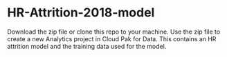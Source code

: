 # HR-Attrition-2018-model

Download the zip file or clone this repo to your machine. Use the zip file to create a new Analytics project in Cloud Pak for Data. This contains an HR attrition model and the training data used for the model.
